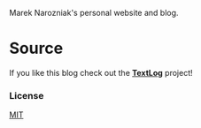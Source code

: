 Marek Narozniak's personal website and blog.

# Source

If you like this blog check out the [**TextLog**](https://github.com/heiswayi/textlog) project!

### License

[MIT](LICENSE.md)
